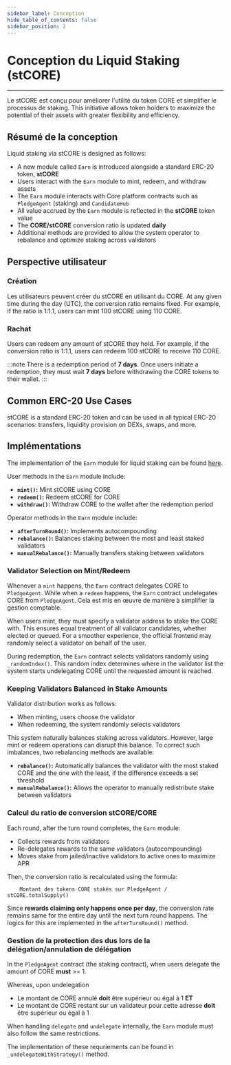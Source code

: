 ```yaml
---
sidebar_label: Conception
hide_table_of_contents: false
sidebar_position: 2
---
```


# Conception du Liquid Staking (stCORE)

---

Le stCORE est conçu pour améliorer l'utilité du token CORE et simplifier le processus de staking. This initiative allows token holders to maximize the potential of their assets with greater flexibility and efficiency.

## Résumé de la conception

Liquid staking via stCORE is designed as follows:

- A new module called `Earn` is introduced alongside a standard ERC-20 token, **stCORE**
- Users interact with the `Earn` module to mint, redeem, and withdraw assets
- The `Earn` module interacts with Core platform contracts such as `PledgeAgent` (staking) and `CandidateHub`
- All value accrued by the `Earn` module is reflected in the **stCORE** token value
- The **CORE/stCORE** conversion ratio is updated **daily**
- Additional methods are provided to allow the system operator to rebalance and optimize staking across validators

## Perspective utilisateur

### Création

Les utilisateurs peuvent créer du stCORE en utilisant du CORE. At any given time during the day (UTC), the conversion ratio remains fixed. For example, if the ratio is 1:1.1, users can mint 100 stCORE using 110 CORE.

### Rachat

Users can redeem any amount of stCORE they hold. For example, if the conversion ratio is 1:1.1, users can redeem 100 stCORE to receive 110 CORE.

:::note
There is a redemption period of **7 days**. Once users initiate a redemption, they must wait **7 days** before withdrawing the CORE tokens to their wallet.
:::

## Common ERC-20 Use Cases

stCORE is a standard ERC-20 token and can be used in all typical ERC-20 scenarios: transfers, liquidity provision on DEXs, swaps, and more.

## Implémentations

The implementation of the `Earn` module for liquid staking can be found [here](https://github.com/coredao-org/Earn/blob/main/contracts/Earn.sol).

User methods in the `Earn` module include:

- **`mint()`:** Mint stCORE using CORE
- **`redeem()`:** Redeem stCORE for CORE
- **`withdraw()`:** Withdraw CORE to the wallet after the redemption period

Operator methods in the `Earn` module include:

- **`afterTurnRound()`:** Implements autocompounding
- **`rebalance()`:** Balances staking between the most and least staked validators
- **`manualRebalance()`:** Manually transfers staking between validators

### Validator Selection on Mint/Redeem

Whenever a `mint` happens, the `Earn` contract delegates CORE to `PledgeAgent`. While when a `redeem` happens, the `Earn` contract undelegates CORE from `PledgeAgent`. Cela est mis en œuvre de manière à simplifier la gestion comptable.

When users mint, they must specify a validator address to stake the CORE with. This ensures equal treatment of all validator candidates, whether elected or queued. For a smoother experience, the official frontend may randomly select a validator on behalf of the user.

During redemption, the `Earn` contract selects validators randomly using `_randomIndex()`. This random index determines where in the validator list the system starts undelegating CORE until the requested amount is reached.

### Keeping Validators Balanced in Stake Amounts

Validator distribution works as follows:

- When minting, users choose the validator
- When redeeming, the system randomly selects validators

This system naturally balances staking across validators. However, large mint or redeem operations can disrupt this balance. To correct such imbalances, two rebalancing methods are available:

- **`rebalance()`:** Automatically balances the validator with the most staked CORE and the one with the least, if the difference exceeds a set threshold
- **`manualRebalance()`:** Allows the operator to manually redistribute stake between validators

### Calcul du ratio de conversion stCORE/CORE

Each round, after the turn round completes, the `Earn` module:

- Collects rewards from validators
- Re-delegates rewards to the same validators (autocompounding)
- Moves stake from jailed/inactive validators to active ones to maximize APR

Then, the conversion ratio is recalculated using the formula:

```
    Montant des tokens CORE stakés sur PledgeAgent / stCORE.totalSupply() 
```

Since **rewards claiming only happens once per day**, the conversion rate remains same for the entire day until the next turn round happens. The logics for this are implemented in the `afterTurnRound()` method.

### Gestion de la protection des dus lors de la délégation/annulation de délégation

In the `PledgeAgent` contract (the staking contract), when users delegate the amount of CORE **must** >= 1.

Whereas, upon  undelegation

- Le montant de CORE annulé **doit** être supérieur ou égal à 1 **ET**
- Le montant de CORE restant sur un validateur pour cette adresse **doit** être supérieur ou égal à 1

When handling `delegate` and `undelegate` internally, the `Earn` module must also follow the same restrictions.

The implementation of these requriements can be found in `_undelegateWithStrategy()` method.

